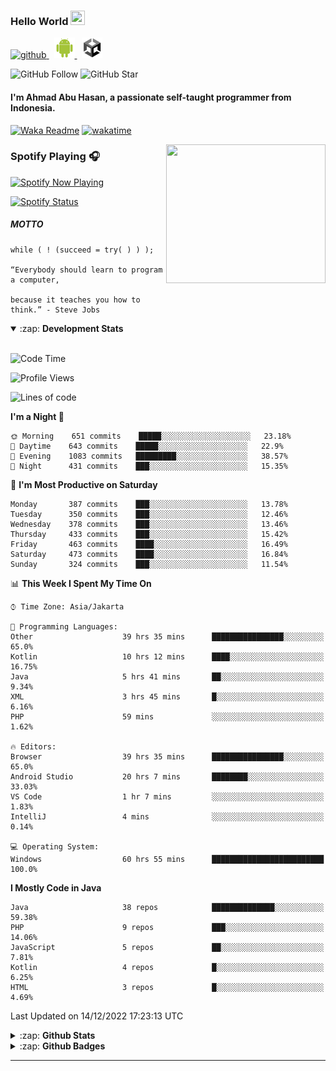 ### Hello World <img src="https://github.com/eby8zevin/eby8zevin/blob/main/assets/Hi.gif"  width="23" height="23">

<p align="left">
  <a href="https://github.com/eby8zevin" target="_blank">
    <img src="https://github.com/eby8zevin/eby8zevin/blob/main/assets/GitHub.png" alt="github" width="33" height="33"/>
  </a>
  &nbsp;
  <a href="https://github.com/eby8zevin/QRBarcode" target="_blank">
    <img src="https://raw.githubusercontent.com/devicons/devicon/master/icons/android/android-plain.svg" alt="android" width="33" height="33"/>
  </a>
  &nbsp;
  <a href="https://github.com/eby8zevin/unity-ARMarker" target="_blank">
    <img src="https://raw.githubusercontent.com/devicons/devicon/master/icons/unity/unity-original.svg" alt="unity" width="33" height="33"/>
  </a>
</p>

![GitHub Follow](https://img.shields.io/github/followers/eby8zevin.svg?style=social&label=Follow)
![GitHub Star](https://img.shields.io/github/stars/eby8zevin?affiliations=OWNER%2CCOLLABORATOR&style=social&label=Star)

#### I'm Ahmad Abu Hasan, a passionate self-taught programmer from Indonesia.

[![Waka Readme](https://github.com/eby8zevin/eby8zevin/actions/workflows/anmol098.yml/badge.svg)](https://github.com/eby8zevin/eby8zevin/actions/workflows/anmol098.yml)
[![wakatime](https://wakatime.com/badge/user/bbcd646f-1daf-4865-a20e-46d4c803e6f8.svg)](https://wakatime.com/@bbcd646f-1daf-4865-a20e-46d4c803e6f8)

<img src="https://github.com/eby8zevin/eby8zevin/blob/main/assets/Octocat.png" width="255" height="222" align='right'>

### Spotify Playing 🎧

[<img src="https://spotify-now-playing-ahmadabuhasan.vercel.app/api/spotify-playing" alt="Spotify Now Playing" width="350" />](https://open.spotify.com/user/gr3y7pr12w9ol2dy2ccdb10e7)

[<img src="https://readme-spotify-status-ahmadabuhasan.vercel.app/api/run-spotify-status" alt="Spotify Status" width="350" />](https://open.spotify.com/user/gr3y7pr12w9ol2dy2ccdb10e7)

##### MOTTO

```
while ( ! (succeed = try( ) ) );

“Everybody should learn to program a computer,

because it teaches you how to think.” - Steve Jobs
```

<details open>
  <summary> :zap: <b>Development Stats</b> </summary>
<br/>

<!--START_SECTION:waka-->
![Code Time](http://img.shields.io/badge/Code%20Time-2%2C182%20hrs%2010%20mins-blue)

![Profile Views](http://img.shields.io/badge/Profile%20Views-50-blue)

![Lines of code](https://img.shields.io/badge/From%20Hello%20World%20I%27ve%20Written-265%20Thousand%20lines%20of%20code-blue)

**I'm a Night 🦉** 

```text
🌞 Morning    651 commits    █████░░░░░░░░░░░░░░░░░░░░   23.18% 
🌆 Daytime    643 commits    █████░░░░░░░░░░░░░░░░░░░░   22.9% 
🌃 Evening    1083 commits   █████████░░░░░░░░░░░░░░░░   38.57% 
🌙 Night      431 commits    ███░░░░░░░░░░░░░░░░░░░░░░   15.35%

```
📅 **I'm Most Productive on Saturday** 

```text
Monday       387 commits    ███░░░░░░░░░░░░░░░░░░░░░░   13.78% 
Tuesday      350 commits    ███░░░░░░░░░░░░░░░░░░░░░░   12.46% 
Wednesday    378 commits    ███░░░░░░░░░░░░░░░░░░░░░░   13.46% 
Thursday     433 commits    ███░░░░░░░░░░░░░░░░░░░░░░   15.42% 
Friday       463 commits    ████░░░░░░░░░░░░░░░░░░░░░   16.49% 
Saturday     473 commits    ████░░░░░░░░░░░░░░░░░░░░░   16.84% 
Sunday       324 commits    ███░░░░░░░░░░░░░░░░░░░░░░   11.54%

```


📊 **This Week I Spent My Time On** 

```text
⌚︎ Time Zone: Asia/Jakarta

💬 Programming Languages: 
Other                    39 hrs 35 mins      ████████████████░░░░░░░░░   65.0% 
Kotlin                   10 hrs 12 mins      ████░░░░░░░░░░░░░░░░░░░░░   16.75% 
Java                     5 hrs 41 mins       ██░░░░░░░░░░░░░░░░░░░░░░░   9.34% 
XML                      3 hrs 45 mins       █░░░░░░░░░░░░░░░░░░░░░░░░   6.16% 
PHP                      59 mins             ░░░░░░░░░░░░░░░░░░░░░░░░░   1.62%

🔥 Editors: 
Browser                  39 hrs 35 mins      ████████████████░░░░░░░░░   65.0% 
Android Studio           20 hrs 7 mins       ████████░░░░░░░░░░░░░░░░░   33.03% 
VS Code                  1 hr 7 mins         ░░░░░░░░░░░░░░░░░░░░░░░░░   1.83% 
IntelliJ                 4 mins              ░░░░░░░░░░░░░░░░░░░░░░░░░   0.14%

💻 Operating System: 
Windows                  60 hrs 55 mins      █████████████████████████   100.0%

```

**I Mostly Code in Java** 

```text
Java                     38 repos            ██████████████░░░░░░░░░░░   59.38% 
PHP                      9 repos             ███░░░░░░░░░░░░░░░░░░░░░░   14.06% 
JavaScript               5 repos             ██░░░░░░░░░░░░░░░░░░░░░░░   7.81% 
Kotlin                   4 repos             █░░░░░░░░░░░░░░░░░░░░░░░░   6.25% 
HTML                     3 repos             █░░░░░░░░░░░░░░░░░░░░░░░░   4.69%

```



 Last Updated on 14/12/2022 17:23:13 UTC
<!--END_SECTION:waka-->

</details>

<details>
  <summary> :zap: <b>Github Stats</b> </summary>
<p align="center">:heart:</p>
<p align="center"><a href="https://github.com/eby8zevin">
  <img src="https://github-readme-stats.vercel.app/api?username=eby8zevin&show_icons=true&theme=dark&line_height=20">
  <img src="https://github-readme-stats.vercel.app/api/top-langs/?username=eby8zevin&layout=compact&theme=dark">
</a></p>
<p align="center">
  <a href="https://github.com/eby8zevin">
    <img src="https://github-readme-streak-stats.herokuapp.com/?user=eby8zevin&theme=dark"/>
  </a>
</p>
</details>

<details>
  <summary> :zap: <b>Github Badges</b> </summary>
  <br>
  <a href='https://archiveprogram.github.com/'><img src='https://raw.githubusercontent.com/acervenky/animated-github-badges/master/assets/acbadge.gif' width='40' height='40'></a> 
  <a href='https://docs.github.com/en/developers'><img src='https://raw.githubusercontent.com/acervenky/animated-github-badges/master/assets/devbadge.gif' width='40' height='40'></a> 
  <a href='https://github.com/pricing'><img src='https://raw.githubusercontent.com/acervenky/animated-github-badges/master/assets/pro.gif' width='40' height='40'></a> 
  <a href='https://stars.github.com/'><img src='https://raw.githubusercontent.com/acervenky/animated-github-badges/master/assets/starbadge.gif' width='35' height='35'></a> 
  <a href='https://docs.github.com/en/github/supporting-the-open-source-community-with-github-sponsors'><img src='https://raw.githubusercontent.com/acervenky/animated-github-badges/master/assets/sponsorbadge.gif' width='35' height='35'></a>
</details>

---
